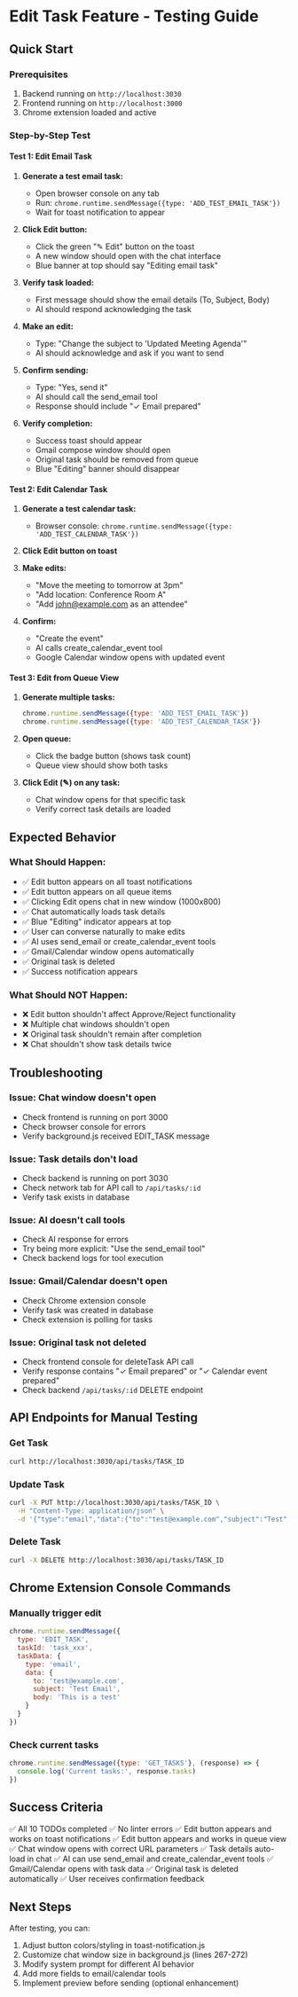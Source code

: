 # Edit Task Feature - Testing Guide

## Quick Start

### Prerequisites
1. Backend running on `http://localhost:3030`
2. Frontend running on `http://localhost:3000`
3. Chrome extension loaded and active

### Step-by-Step Test

#### Test 1: Edit Email Task

1. **Generate a test email task:**
   - Open browser console on any tab
   - Run: `chrome.runtime.sendMessage({type: 'ADD_TEST_EMAIL_TASK'})`
   - Wait for toast notification to appear

2. **Click Edit button:**
   - Click the green "✎ Edit" button on the toast
   - A new window should open with the chat interface
   - Blue banner at top should say "Editing email task"

3. **Verify task loaded:**
   - First message should show the email details (To, Subject, Body)
   - AI should respond acknowledging the task

4. **Make an edit:**
   - Type: "Change the subject to 'Updated Meeting Agenda'"
   - AI should acknowledge and ask if you want to send

5. **Confirm sending:**
   - Type: "Yes, send it"
   - AI should call the send_email tool
   - Response should include "✓ Email prepared"

6. **Verify completion:**
   - Success toast should appear
   - Gmail compose window should open
   - Original task should be removed from queue
   - Blue "Editing" banner should disappear

#### Test 2: Edit Calendar Task

1. **Generate a test calendar task:**
   - Browser console: `chrome.runtime.sendMessage({type: 'ADD_TEST_CALENDAR_TASK'})`

2. **Click Edit button on toast**

3. **Make edits:**
   - "Move the meeting to tomorrow at 3pm"
   - "Add location: Conference Room A"
   - "Add john@example.com as an attendee"

4. **Confirm:**
   - "Create the event"
   - AI calls create_calendar_event tool
   - Google Calendar window opens with updated event

#### Test 3: Edit from Queue View

1. **Generate multiple tasks:**
   ```javascript
   chrome.runtime.sendMessage({type: 'ADD_TEST_EMAIL_TASK'})
   chrome.runtime.sendMessage({type: 'ADD_TEST_CALENDAR_TASK'})
   ```

2. **Open queue:**
   - Click the badge button (shows task count)
   - Queue view should show both tasks

3. **Click Edit (✎) on any task:**
   - Chat window opens for that specific task
   - Verify correct task details are loaded

## Expected Behavior

### What Should Happen:
- ✅ Edit button appears on all toast notifications
- ✅ Edit button appears on all queue items
- ✅ Clicking Edit opens chat in new window (1000x800)
- ✅ Chat automatically loads task details
- ✅ Blue "Editing" indicator appears at top
- ✅ User can converse naturally to make edits
- ✅ AI uses send_email or create_calendar_event tools
- ✅ Gmail/Calendar window opens automatically
- ✅ Original task is deleted
- ✅ Success notification appears

### What Should NOT Happen:
- ❌ Edit button shouldn't affect Approve/Reject functionality
- ❌ Multiple chat windows shouldn't open
- ❌ Original task shouldn't remain after completion
- ❌ Chat shouldn't show task details twice

## Troubleshooting

### Issue: Chat window doesn't open
- Check frontend is running on port 3000
- Check browser console for errors
- Verify background.js received EDIT_TASK message

### Issue: Task details don't load
- Check backend is running on port 3030
- Check network tab for API call to `/api/tasks/:id`
- Verify task exists in database

### Issue: AI doesn't call tools
- Check AI response for errors
- Try being more explicit: "Use the send_email tool"
- Check backend logs for tool execution

### Issue: Gmail/Calendar doesn't open
- Check Chrome extension console
- Verify task was created in database
- Check extension is polling for tasks

### Issue: Original task not deleted
- Check frontend console for deleteTask API call
- Verify response contains "✓ Email prepared" or "✓ Calendar event prepared"
- Check backend `/api/tasks/:id` DELETE endpoint

## API Endpoints for Manual Testing

### Get Task
```bash
curl http://localhost:3030/api/tasks/TASK_ID
```

### Update Task
```bash
curl -X PUT http://localhost:3030/api/tasks/TASK_ID \
  -H "Content-Type: application/json" \
  -d '{"type":"email","data":{"to":"test@example.com","subject":"Test","body":"Hello"}}'
```

### Delete Task
```bash
curl -X DELETE http://localhost:3030/api/tasks/TASK_ID
```

## Chrome Extension Console Commands

### Manually trigger edit
```javascript
chrome.runtime.sendMessage({
  type: 'EDIT_TASK',
  taskId: 'task_xxx',
  taskData: {
    type: 'email',
    data: {
      to: 'test@example.com',
      subject: 'Test Email',
      body: 'This is a test'
    }
  }
})
```

### Check current tasks
```javascript
chrome.runtime.sendMessage({type: 'GET_TASKS'}, (response) => {
  console.log('Current tasks:', response.tasks)
})
```

## Success Criteria

✅ All 10 TODOs completed
✅ No linter errors
✅ Edit button appears and works on toast notifications
✅ Edit button appears and works in queue view
✅ Chat window opens with correct URL parameters
✅ Task details auto-load in chat
✅ AI can use send_email and create_calendar_event tools
✅ Gmail/Calendar opens with task data
✅ Original task is deleted automatically
✅ User receives confirmation feedback

## Next Steps

After testing, you can:
1. Adjust button colors/styling in toast-notification.js
2. Customize chat window size in background.js (lines 267-272)
3. Modify system prompt for different AI behavior
4. Add more fields to email/calendar tools
5. Implement preview before sending (optional enhancement)

